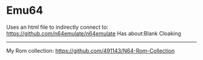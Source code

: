 # Emu64
Uses an html file to indirectly connect to: https://github.com/n64emulate/n64emulate
Has about:Blank Cloaking
____________________________________
My Rom collection: https://github.com/491143/N64-Rom-Collection
